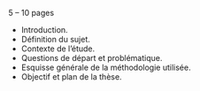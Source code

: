 5 – 10 pages

- Introduction.
- Définition du sujet.
- Contexte de l’étude.
- Questions de départ et problématique.
- Esquisse générale de la méthodologie utilisée.
- Objectif et plan de la thèse.